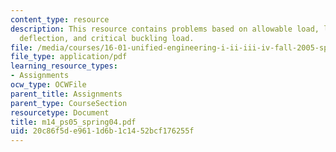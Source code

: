 ```yaml
---
content_type: resource
description: This resource contains problems based on allowable load, lateral central
  deflection, and critical buckling load.
file: /media/courses/16-01-unified-engineering-i-ii-iii-iv-fall-2005-spring-2006/20c86f5de9611d6b1c1452bcf176255f_m14_ps05_spring04.pdf
file_type: application/pdf
learning_resource_types:
- Assignments
ocw_type: OCWFile
parent_title: Assignments
parent_type: CourseSection
resourcetype: Document
title: m14_ps05_spring04.pdf
uid: 20c86f5d-e961-1d6b-1c14-52bcf176255f
---
```

